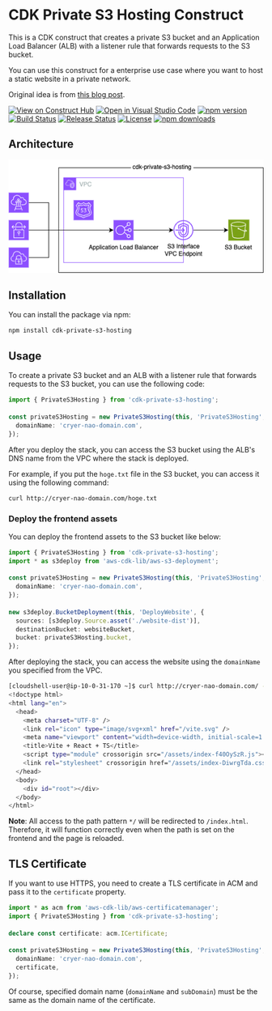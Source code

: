 # CDK Private S3 Hosting Construct

This is a CDK construct that creates a private S3 bucket and an Application Load Balancer (ALB) with a listener rule that forwards requests to the S3 bucket.

You can use this construct for a enterprise use case where you want to host a static website in a private network.

Original idea is from [this blog post](https://aws.amazon.com/jp/blogs/networking-and-content-delivery/hosting-internal-https-static-websites-with-alb-s3-and-privatelink/).

[![View on Construct Hub](https://constructs.dev/badge?package=cdk-private-s3-hosting)](https://constructs.dev/packages/cdk-private-s3-hosting)
[![Open in Visual Studio Code](https://img.shields.io/static/v1?logo=visualstudiocode&label=&message=Open%20in%20Visual%20Studio%20Code&labelColor=2c2c32&color=007acc&logoColor=007acc)](https://open.vscode.dev/badmintoncryer/cdk-private-s3-hosting)
[![npm version](https://badge.fury.io/js/cdk-private-s3-hosting.svg)](https://badge.fury.io/js/cdk-private-s3-hosting)
[![Build Status](https://github.com/badmintoncryer/cdk-private-s3-hosting/actions/workflows/build.yml/badge.svg)](https://github.com/badmintoncryer/cdk-private-s3-hosting/actions/workflows/build.yml)
[![Release Status](https://github.com/badmintoncryer/cdk-private-s3-hosting/actions/workflows/release.yml/badge.svg)](https://github.com/badmintoncryer/cdk-private-s3-hosting/actions/workflows/release.yml)
[![License](https://img.shields.io/badge/License-Apache%202.0-blue.svg)](https://opensource.org/licenses/Apache-2.0)
[![npm downloads](https://img.shields.io/npm/dm/cdk-private-s3-hosting.svg?style=flat)](https://www.npmjs.com/package/cdk-private-s3-hosting)

## Architecture

![Architecture](./images/private_s3_hosting.png)

## Installation

You can install the package via npm:

```sh
npm install cdk-private-s3-hosting
```

## Usage

To create a private S3 bucket and an ALB with a listener rule that forwards requests to the S3 bucket, you can use the following code:

```typescript
import { PrivateS3Hosting } from 'cdk-private-s3-hosting';

const privateS3Hosting = new PrivateS3Hosting(this, 'PrivateS3Hosting', {
  domainName: 'cryer-nao-domain.com',
});
```

After you deploy the stack, you can access the S3 bucket using the ALB's DNS name from the VPC where the stack is deployed.

For example, if you put the `hoge.txt` file in the S3 bucket, you can access it using the following command:

```sh
curl http://cryer-nao-domain.com/hoge.txt
```

### Deploy the frontend assets

You can deploy the frontend assets to the S3 bucket like below:

```typescript
import { PrivateS3Hosting } from 'cdk-private-s3-hosting';
import * as s3deploy from 'aws-cdk-lib/aws-s3-deployment';

const privateS3Hosting = new PrivateS3Hosting(this, 'PrivateS3Hosting', {
  domainName: 'cryer-nao-domain.com',
});

new s3deploy.BucketDeployment(this, 'DeployWebsite', {
  sources: [s3deploy.Source.asset('./website-dist')],
  destinationBucket: websiteBucket,
  bucket: privateS3Hosting.bucket,
});
```

After deploying the stack, you can access the website using the `domainName` you specified from the VPC.

```sh
[cloudshell-user@ip-10-0-31-170 ~]$ curl http://cryer-nao-domain.com/ -L
<!doctype html>
<html lang="en">
  <head>
    <meta charset="UTF-8" />
    <link rel="icon" type="image/svg+xml" href="/vite.svg" />
    <meta name="viewport" content="width=device-width, initial-scale=1.0" />
    <title>Vite + React + TS</title>
    <script type="module" crossorigin src="/assets/index-f40OySzR.js"></script>
    <link rel="stylesheet" crossorigin href="/assets/index-DiwrgTda.css">
  </head>
  <body>
    <div id="root"></div>
  </body>
</html>
```

**Note**: All access to the path pattern `*/` will be redirected to `/index.html`. Therefore, it will function correctly even when the path is set on the frontend and the page is reloaded.

## TLS Certificate

If you want to use HTTPS, you need to create a TLS certificate in ACM and pass it to the `certificate` property.

```typescript
import * as acm from 'aws-cdk-lib/aws-certificatemanager';
import { PrivateS3Hosting } from 'cdk-private-s3-hosting';

declare const certificate: acm.ICertificate;

const privateS3Hosting = new PrivateS3Hosting(this, 'PrivateS3Hosting', {
  domainName: 'cryer-nao-domain.com',
  certificate,
});
```

Of course, specified domain name (`domainName` and `subDomain`) must be the same as the domain name of the certificate.
